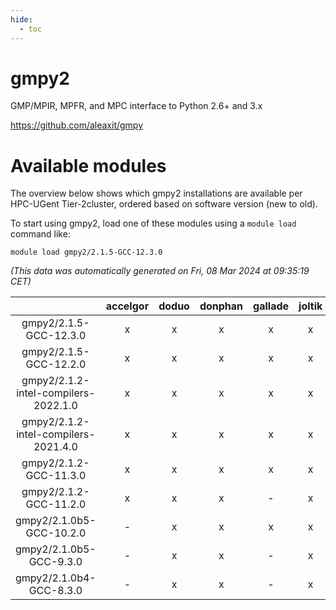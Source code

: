 ```yaml
---
hide:
  - toc
---
```


gmpy2
=====


GMP/MPIR, MPFR, and MPC interface to Python 2.6+ and 3.x

https://github.com/aleaxit/gmpy
# Available modules


The overview below shows which gmpy2 installations are available per HPC-UGent Tier-2cluster, ordered based on software version (new to old).

To start using gmpy2, load one of these modules using a `module load` command like:

```shell
module load gmpy2/2.1.5-GCC-12.3.0
```

*(This data was automatically generated on Fri, 08 Mar 2024 at 09:35:19 CET)*  

| |accelgor|doduo|donphan|gallade|joltik|skitty|
| :---: | :---: | :---: | :---: | :---: | :---: | :---: |
|gmpy2/2.1.5-GCC-12.3.0|x|x|x|x|x|x|
|gmpy2/2.1.5-GCC-12.2.0|x|x|x|x|x|x|
|gmpy2/2.1.2-intel-compilers-2022.1.0|x|x|x|x|x|x|
|gmpy2/2.1.2-intel-compilers-2021.4.0|x|x|x|x|x|x|
|gmpy2/2.1.2-GCC-11.3.0|x|x|x|x|x|x|
|gmpy2/2.1.2-GCC-11.2.0|x|x|x|-|x|x|
|gmpy2/2.1.0b5-GCC-10.2.0|-|x|x|x|x|x|
|gmpy2/2.1.0b5-GCC-9.3.0|-|x|x|-|x|x|
|gmpy2/2.1.0b4-GCC-8.3.0|-|x|x|-|x|x|
